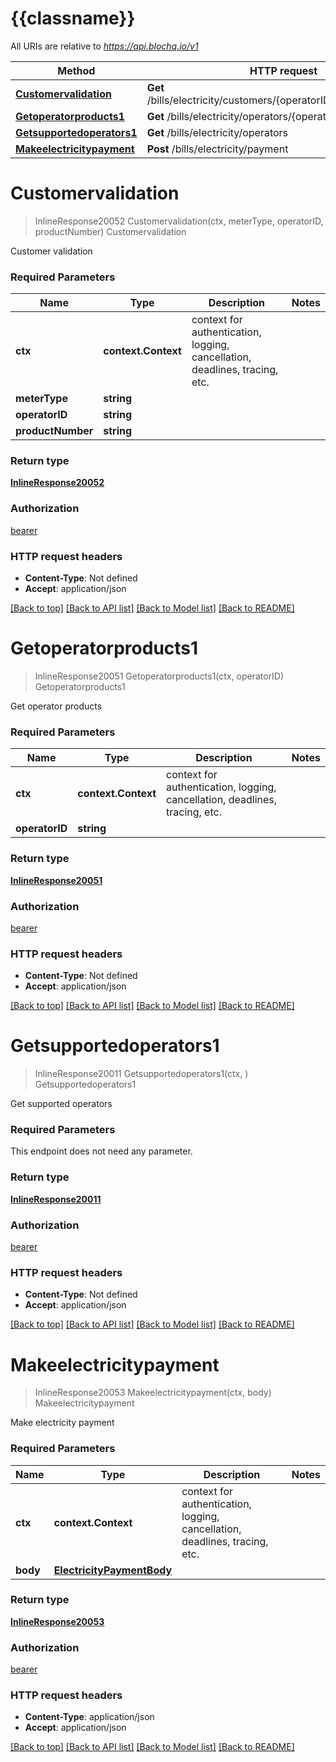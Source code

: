 # {{classname}}

All URIs are relative to *https://api.blochq.io/v1*

Method | HTTP request | Description
------------- | ------------- | -------------
[**Customervalidation**](ElectricityApi.md#Customervalidation) | **Get** /bills/electricity/customers/{operatorID}/{productNumber} | Customervalidation
[**Getoperatorproducts1**](ElectricityApi.md#Getoperatorproducts1) | **Get** /bills/electricity/operators/{operatorID}/products | Getoperatorproducts1
[**Getsupportedoperators1**](ElectricityApi.md#Getsupportedoperators1) | **Get** /bills/electricity/operators | Getsupportedoperators1
[**Makeelectricitypayment**](ElectricityApi.md#Makeelectricitypayment) | **Post** /bills/electricity/payment | Makeelectricitypayment

# **Customervalidation**
> InlineResponse20052 Customervalidation(ctx, meterType, operatorID, productNumber)
Customervalidation

Customer validation

### Required Parameters

Name | Type | Description  | Notes
------------- | ------------- | ------------- | -------------
 **ctx** | **context.Context** | context for authentication, logging, cancellation, deadlines, tracing, etc.
  **meterType** | **string**|  | 
  **operatorID** | **string**|  | 
  **productNumber** | **string**|  | 

### Return type

[**InlineResponse20052**](inline_response_200_52.md)

### Authorization

[bearer](../README.md#bearer)

### HTTP request headers

 - **Content-Type**: Not defined
 - **Accept**: application/json

[[Back to top]](#) [[Back to API list]](../README.md#documentation-for-api-endpoints) [[Back to Model list]](../README.md#documentation-for-models) [[Back to README]](../README.md)

# **Getoperatorproducts1**
> InlineResponse20051 Getoperatorproducts1(ctx, operatorID)
Getoperatorproducts1

Get operator products

### Required Parameters

Name | Type | Description  | Notes
------------- | ------------- | ------------- | -------------
 **ctx** | **context.Context** | context for authentication, logging, cancellation, deadlines, tracing, etc.
  **operatorID** | **string**|  | 

### Return type

[**InlineResponse20051**](inline_response_200_51.md)

### Authorization

[bearer](../README.md#bearer)

### HTTP request headers

 - **Content-Type**: Not defined
 - **Accept**: application/json

[[Back to top]](#) [[Back to API list]](../README.md#documentation-for-api-endpoints) [[Back to Model list]](../README.md#documentation-for-models) [[Back to README]](../README.md)

# **Getsupportedoperators1**
> InlineResponse20011 Getsupportedoperators1(ctx, )
Getsupportedoperators1

Get supported operators

### Required Parameters
This endpoint does not need any parameter.

### Return type

[**InlineResponse20011**](inline_response_200_11.md)

### Authorization

[bearer](../README.md#bearer)

### HTTP request headers

 - **Content-Type**: Not defined
 - **Accept**: application/json

[[Back to top]](#) [[Back to API list]](../README.md#documentation-for-api-endpoints) [[Back to Model list]](../README.md#documentation-for-models) [[Back to README]](../README.md)

# **Makeelectricitypayment**
> InlineResponse20053 Makeelectricitypayment(ctx, body)
Makeelectricitypayment

Make electricity payment

### Required Parameters

Name | Type | Description  | Notes
------------- | ------------- | ------------- | -------------
 **ctx** | **context.Context** | context for authentication, logging, cancellation, deadlines, tracing, etc.
  **body** | [**ElectricityPaymentBody**](ElectricityPaymentBody.md)|  | 

### Return type

[**InlineResponse20053**](inline_response_200_53.md)

### Authorization

[bearer](../README.md#bearer)

### HTTP request headers

 - **Content-Type**: application/json
 - **Accept**: application/json

[[Back to top]](#) [[Back to API list]](../README.md#documentation-for-api-endpoints) [[Back to Model list]](../README.md#documentation-for-models) [[Back to README]](../README.md)

